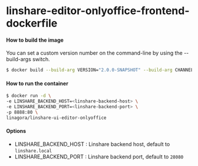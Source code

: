 # linshare-editor-onlyoffice-frontend-dockerfile
#### How to build the image
You can set a custom version number on the command-line by using the --build-args switch.
```bash
$ docker build --build-arg VERSION="2.0.0-SNAPSHOT" --build-arg CHANNEL="snapshots" -t linagora/linshare-ui-editor-onlyoffice:latest .
```

#### How to run the container

```bash
$ docker run -d \
-e LINSHARE_BACKEND_HOST=<linshare-backend-host> \
-e LINSHARE_BACKEND_PORT=<linshare-backend-port> \
-p 8888:80 \
linagora/linshare-ui-editor-onlyoffice
```

#### Options

* LINSHARE_BACKEND_HOST : Linshare backend host, default to `linshare.local`
* LINSHARE_BACKEND_PORT : Linshare backend port, default to `28080`
